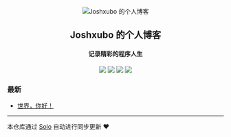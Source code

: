 <p align="center"><img alt="Joshxubo 的个人博客" src="https://static.b3log.org/images/brand/solo-32.png"></p><h2 align="center">
Joshxubo 的个人博客
</h2>

<h4 align="center">记录精彩的程序人生</h4>
<p align="center"><a title="Joshxubo 的个人博客" target="_blank" href="https://github.com/Joshxubo/solo-blog"><img src="https://img.shields.io/github/last-commit/Joshxubo/solo-blog.svg?style=flat-square&color=FF9900"></a>
<a title="GitHub repo size in bytes" target="_blank" href="https://github.com/Joshxubo/solo-blog"><img src="https://img.shields.io/github/repo-size/Joshxubo/solo-blog.svg?style=flat-square"></a>
<a title="Solo Version" target="_blank" href="https://github.com/b3log/solo/releases"><img src="https://img.shields.io/badge/solo-3.6.3-f1e05a.svg?style=flat-square&color=blueviolet"></a>
<a title="Hits" target="_blank" href="https://github.com/b3log/hits"><img src="https://hits.b3log.org/Joshxubo/solo-blog.svg"></a></p>

### 最新

* [世界，你好！](http://www.luxiaoya.work:8081/hello-solo)



---

本仓库通过 [Solo](https://github.com/b3log/solo) 自动进行同步更新 ❤️ 